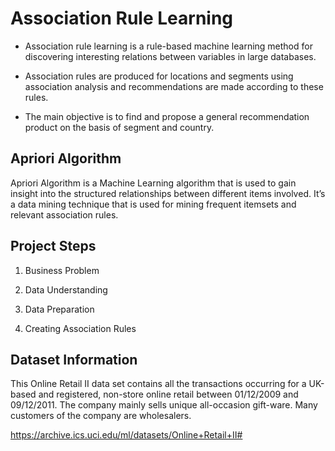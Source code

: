 # Association Rule Learning

* Association rule learning is a rule-based machine learning method for discovering interesting relations between variables in large databases. 

* Association rules are produced for locations and segments using association analysis and recommendations are made according to these rules.

* The main objective is to find and propose a general recommendation product on the basis of segment and country.



## Apriori Algorithm

Apriori Algorithm is a Machine Learning algorithm that is used to gain insight into the structured relationships between different items involved. It’s a data mining technique that is used for mining frequent itemsets and relevant association rules.



## Project Steps

1. Business Problem

2. Data Understanding

3. Data Preparation

5. Creating Association Rules



## Dataset Information

This Online Retail II data set contains all the transactions occurring for a UK-based and registered, non-store online retail between 01/12/2009 and 09/12/2011. The company mainly sells unique all-occasion gift-ware. Many customers of the company are wholesalers.

https://archive.ics.uci.edu/ml/datasets/Online+Retail+II#
